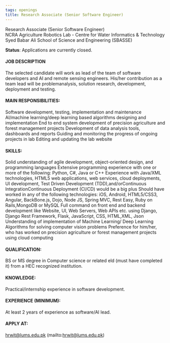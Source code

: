 ```yaml
---
tags: openings
title: Research Associate (Senior Software Engineer)
---
```


Research Associate (Senior Software Engineer)  
NCRA Agriculture Robotics Lab - Centre for Water Informatics & Technology  
Syed Babar Ali School of Science and Engineering (SBASSE)

**Status**: Applications are currently closed.

#### JOB DESCRIPTION

The selected candidate will work as lead of the team of software developers and AI and remote sensing engineers. His/her contribution as a team lead will be problemanalysis, solution research, development, deployment and testing.

#### MAIN RESPONSIBILITIES:

Software development, testing, implementation and maintenance AI/machine learning/deep learning based algorithms designing and implementation End to end system development of precision agriculture and forest management projects Development of data analysis tools, dashboards and reports Guiding and monitoring the progress of ongoing projects in lab Editing and updating the lab website

#### SKILLS:

Solid understanding of agile development, object-oriented design, and programming languages Extensive programming experience with one or more of the following: Python, C#, Java or C++ Experience with Java/XML technologies, HTML5 web applications, web services, cloud deployments, UI development,  Test Driven Development (TDD),and/orContinuous IntegrationContinuous Deployment (CI/CD) would be a big plus Should have worked in any of the following technologies: iOS, Android, HTML5/CSS3, Angular, BackBone.js, Dojo, Node JS, Spring MVC, Rest Easy, Ruby on Rails,MongoDB or MySQL Full command on front end and backend development like Website, UI, Web Servers, Web APIs etc. using Django, Django Rest Framework, Flask, JavaScript, CSS, HTML,XML, Json Understanding of implementation of Machine Learning/ Deep Learning Algorithms for solving computer vision problems Preference for him/her, who has worked on precision agriculture or forest management projects using cloud computing

#### QUALIFICATION:

BS or MS degree in Computer science or related eld (must have completed it) from a HEC recognized institution.

#### KNOWLEDGE:

Practical/internship experience in software development.

#### EXPERIENCE (MINIMUM):

At least 2 years of experience as software/AI lead.

#### APPLY AT:

hrwit@lums.edu.pk (mailto:hrwit@lums.edu.pk)